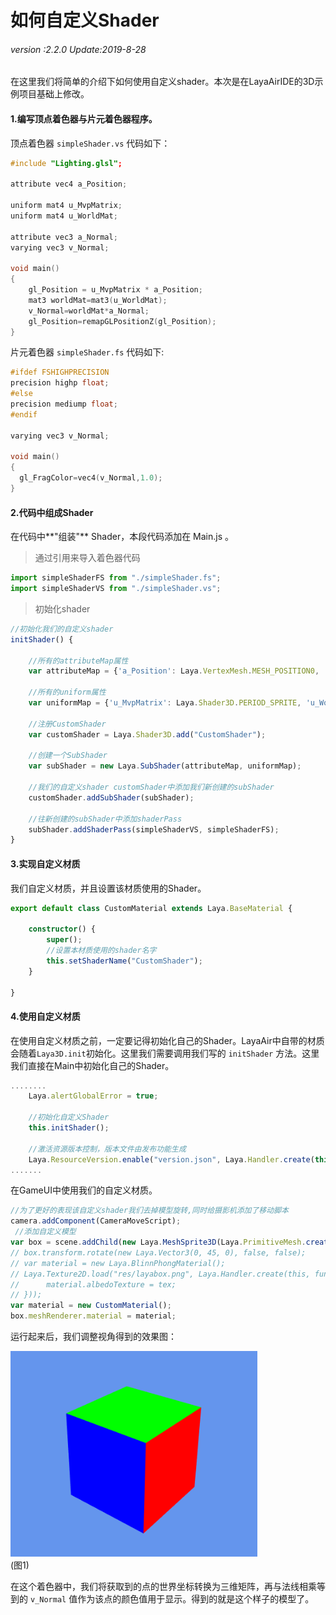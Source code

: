 # 如何自定义Shader

###### *version :2.2.0   Update:2019-8-28*

在这里我们将简单的介绍下如何使用自定义shader。本次是在LayaAirIDE的3D示例项目基础上修改。

#### 1.编写顶点着色器与片元着色器程序。

顶点着色器 `simpleShader.vs` 代码如下：

```c++
#include "Lighting.glsl";

attribute vec4 a_Position;

uniform mat4 u_MvpMatrix;
uniform mat4 u_WorldMat;

attribute vec3 a_Normal;
varying vec3 v_Normal;

void main()
{
	gl_Position = u_MvpMatrix * a_Position;
	mat3 worldMat=mat3(u_WorldMat);
	v_Normal=worldMat*a_Normal;
	gl_Position=remapGLPositionZ(gl_Position);
}
```

片元着色器 `simpleShader.fs` 代码如下:

```c++
#ifdef FSHIGHPRECISION
precision highp float;
#else
precision mediump float;
#endif

varying vec3 v_Normal;

void main()
{	
  gl_FragColor=vec4(v_Normal,1.0);
}
```

#### 2.代码中组成Shader

在代码中**"组装"** Shader，本段代码添加在 Main.js 。

> 通过引用来导入着色器代码

```typescript
import simpleShaderFS from "./simpleShader.fs";
import simpleShaderVS from "./simpleShader.vs";
```

> 初始化shader

```typescript
//初始化我们的自定义shader
initShader() {

    //所有的attributeMap属性
    var attributeMap = {'a_Position': Laya.VertexMesh.MESH_POSITION0, 'a_Normal': Laya.VertexMesh.MESH_NORMAL0};

	//所有的uniform属性
	var uniformMap = {'u_MvpMatrix': Laya.Shader3D.PERIOD_SPRITE, 'u_WorldMat': Laya.Shader3D.PERIOD_SPRITE};
    
	//注册CustomShader 
	var customShader = Laya.Shader3D.add("CustomShader");

	//创建一个SubShader
	var subShader = new Laya.SubShader(attributeMap, uniformMap);

	//我们的自定义shader customShader中添加我们新创建的subShader
	customShader.addSubShader(subShader);

	//往新创建的subShader中添加shaderPass
	subShader.addShaderPass(simpleShaderVS, simpleShaderFS);
}
```

#### 3.实现自定义材质

我们自定义材质，并且设置该材质使用的Shader。

```typescript
export default class CustomMaterial extends Laya.BaseMaterial {
    
    constructor() { 
        super(); 
        //设置本材质使用的shader名字
        this.setShaderName("CustomShader");
    }
 
}
```

#### 4.使用自定义材质

​	在使用自定义材质之前，一定要记得初始化自己的Shader。LayaAir中自带的材质会随着`Laya3D.init`初始化。这里我们需要调用我们写的 `initShader` 方法。这里我们直接在Main中初始化自己的Shader。

```typescript
........	
	Laya.alertGlobalError = true;

	//初始化自定义Shader
    this.initShader();

    //激活资源版本控制，版本文件由发布功能生成
    Laya.ResourceVersion.enable("version.json", Laya.Handler.create(this, this.onVersionLoaded), Laya.ResourceVersion.FILENAME_VERSION);
.......
```

在GameUI中使用我们的自定义材质。

```typescript
//为了更好的表现该自定义shader我们去掉模型旋转,同时给摄影机添加了移动脚本
camera.addComponent(CameraMoveScript);
 //添加自定义模型
var box = scene.addChild(new Laya.MeshSprite3D(Laya.PrimitiveMesh.createBox(1, 1, 1)));
// box.transform.rotate(new Laya.Vector3(0, 45, 0), false, false);
// var material = new Laya.BlinnPhongMaterial();
// Laya.Texture2D.load("res/layabox.png", Laya.Handler.create(this, function(tex) {
// 		material.albedoTexture = tex;
// }));
var material = new CustomMaterial();
box.meshRenderer.material = material;
```

运行起来后，我们调整视角得到的效果图：

![](img/1.png)<br>(图1)

在这个着色器中，我们将获取到的点的世界坐标转换为三维矩阵，再与法线相乘等到的 `v_Normal` 值作为该点的颜色值用于显示。得到的就是这个样子的模型了。
